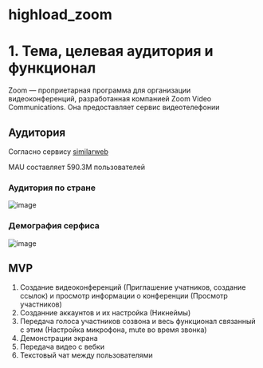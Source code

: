 # highload_zoom

# 1. Тема, целевая аудитория и функционал

Zoom — проприетарная программа для организации видеоконференций, разработанная компанией Zoom Video Communications. Она предоставляет сервис видеотелефонии

## Аудитория

Согласно сервису [similarweb](https://www.similarweb.com/website/zoom.us/#geography)

MAU составляет 590.3M пользователей 

### Аудитория по стране 

![image](https://github.com/user-attachments/assets/5622bd37-8662-4f4c-8f40-9fbed1302bf7)

### Демография серфиса 

![image](https://github.com/user-attachments/assets/d9441a52-e71c-4172-ab90-307da97ee977)

## MVP 
1. Создание видеоконференций (Приглашение учатников, создание ссылок) и просмотр информации о конференции (Просмотр участников)
2. Созданние аккаунтов и их настройка (Никнеймы)
3. Передача голоса участников созвона и весь функционал связанный с этим (Настройка микрофона, mute во время звонка)
4. Демонстрации экрана
5. Передача видео с вебки 
6. Текстовый чат между пользователями

